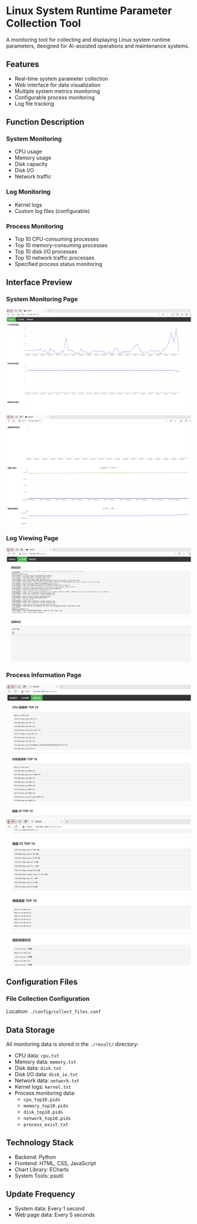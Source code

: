 # Linux System Runtime Parameter Collection Tool

A monitoring tool for collecting and displaying Linux system runtime parameters, designed for AI-assisted operations and maintenance systems.

## Features

- Real-time system parameter collection
- Web interface for data visualization
- Multiple system metrics monitoring
- Configurable process monitoring
- Log file tracking

## Function Description

### System Monitoring
- CPU usage
- Memory usage
- Disk capacity
- Disk I/O
- Network traffic

### Log Monitoring
- Kernel logs
- Custom log files (configurable)

### Process Monitoring
- Top 10 CPU-consuming processes
- Top 10 memory-consuming processes
- Top 10 disk I/O processes
- Top 10 network traffic processes
- Specified process status monitoring

## Interface Preview

### System Monitoring Page
![System Monitoring](images/统计表看板.png)

![System Monitoring](images/统计表看板2.png)

### Log Viewing Page
![Log View](images/日志监控看板.png)

### Process Information Page
![Process Info](images/进程监控看板.png)
![Process Info](images/进程监控看板2.png)

## Configuration Files

### File Collection Configuration
Location: `./config/collect_files.conf`

## Data Storage

All monitoring data is stored in the `./result/` directory:
- CPU data: `cpu.txt`
- Memory data: `memory.txt`
- Disk data: `disk.txt`
- Disk I/O data: `disk_io.txt`
- Network data: `network.txt`
- Kernel logs: `kernel.txt`
- Process monitoring data:
  - `cpu_top10.pids`
  - `memory_top10.pids`
  - `disk_top10.pids`
  - `network_top10.pids`
  - `process_exist.txt`

## Technology Stack

- Backend: Python
- Frontend: HTML, CSS, JavaScript
- Chart Library: ECharts
- System Tools: psutil

## Update Frequency

- System data: Every 1 second
- Web page data: Every 5 seconds
